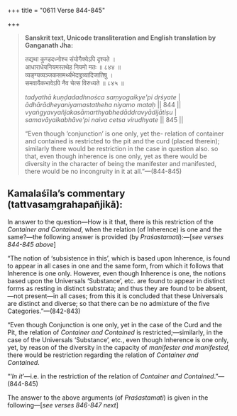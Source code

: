 +++
title = "0611 Verse 844-845"

+++
> **Sanskrit text, Unicode transliteration and English translation by Ganganath Jha:** 
>
> तद्यथा कुण्डदध्नोश्च संयोगैक्येऽपि दृश्यते ।  
> आधाराधेयनियमस्तथेह नियमो मतः ॥ ८४४ ॥  
> व्यङ्ग्यव्यञ्जकसामर्थ्यभेदाद्द्रव्यादिजातिषु ।  
> समवायैकभावेऽपि नैव चेत्स विरुध्यते ॥ ८४५ ॥ 
>
> *tadyathā kuṇḍadadhnośca saṃyogaikye'pi dṛśyate* \|  
> *ādhārādheyaniyamastatheha niyamo mataḥ* \|\| 844 \|\|  
> *vyaṅgyavyañjakasāmarthyabhedāddravyādijātiṣu* \|  
> *samavāyaikabhāve'pi naiva cetsa virudhyate* \|\| 845 \|\| 
>
> “Even though ‘conjunction’ is one only, yet the- relation of container and contained is restricted to the pit and the curd (placed therein); similarly there would be restriction in the case in question also. so that, even though inherence is one only, yet as there would be diversity in the character of being the manifester and manifested, there would be no incongruity in it at all.”—(844-845)



## Kamalaśīla’s commentary (tattvasaṃgrahapañjikā):

In answer to the question—How is it that, there is this restriction of the *Container and Contained*, when the relation (of Inherence) is one and the same?—the following answer is provided (by *Praśastamati*):—[*see verses 844-845 above*]

“The notion of ‘subsistence in this’, which is based upon Inherence, is found to appear in all cases in one and the same form, from which it follows that Inherence is one only. However, even though Inherence is one, the notions based upon the Universals ‘Substance’, etc. are found to appear in distinct forms as resting in distinct substrata; and thus they are found to be absent,—not present—in all cases; from this it is concluded that these Universals are distinct and diverse; so that there can be no admixture of the five Categories.”—(842-843)

“Even though Conjunction is one only, yet in the case of the Curd and the Pit, the relation of *Container and Contained* is restricted;—similarly, in the case of the Universals ‘Substance’, etc., even though Inherence is one only, yet, by reason of the diversity in the capacity of *manifester and manifested*, there would be restriction regarding the relation of *Container and Contained*.

“‘*In it*’—i.e. in the restriction of the relation of *Container and Contained*.”—(844-845)

The answer to the above arguments (of *Praśastamati*) is given in the following—[*see verses 846-847 next*]


